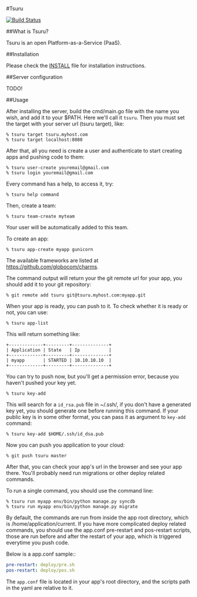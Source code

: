 #Tsuru

[![Build Status](https://secure.travis-ci.org/globocom/tsuru.png?branch=master)](http://travis-ci.org/globocom/tsuru)

##What is Tsuru?

Tsuru is an open Platform-as-a-Service (PaaS).

##Installation

Please check the [INSTALL](/globocom/tsuru/blob/master/INSTALL.md) file for
installation instructions.

##Server configuration

TODO!

##Usage

After installing the server, build the cmd/main.go file with the name you wish,
and add it to your $PATH. Here we'll call it `tsuru`. Then you must set the
target with your server url (tsuru target), like:

    % tsuru target tsuru.myhost.com
    % tsuru target localhost:8080

After that, all you need is create a user and authenticate to start creating
apps and pushing code to them:

    % tsuru user-create youremail@gmail.com
    % tsuru login youremail@gmail.com

Every command has a help, to access it, try:

    % tsuru help command

Then, create a team:

    % tsuru team-create myteam

Your user will be automatically added to this team.

To create an app:

    % tsuru app-create myapp gunicorn

The available frameworks are listed at https://github.com/globocom/charms.

The command output will return your the git remote url for your app, you should
add it to your git repository:

    % git remote add tsuru git@tsuru.myhost.com:myapp.git

When your app is ready, you can push to it. To check whether it is ready or
not, you can use:

    % tsuru app-list

This will return something like:

    +-------------+---------+--------------+
    | Application | State   | Ip           |
    +-------------+---------+--------------+
    | myapp       | STARTED | 10.10.10.10  |
    +-------------+---------+--------------+

You can try to push now, but you'll get a permission error, because you haven't
pushed your key yet.

    % tsuru key-add

This will search for a `id_rsa.pub` file in ~/.ssh/, if you don't have a
generated key yet, you should generate one before running this command. If your
public key is in some other format, you can pass it as argument to `key-add`
command:

    % tsuru key-add $HOME/.ssh/id_dsa.pub

Now you can push you application to your cloud:

    % git push tsuru master

After that, you can check your app's url in the browser and see your app there.
You'll probably need run migrations or other deploy related commands.

To run a single command, you should use the command line:

    % tsuru run myapp env/bin/python manage.py syncdb
    % tsuru run myapp env/bin/python manage.py migrate

By default, the commands are run from inside the app root directory, which is
/home/application/current. If you have more complicated deploy related
commands, you should use the app.conf pre-restart and pos-restart scripts,
those are run before and after the restart of your app, which is triggered
everytime you push code.

Below is a app.conf sample::

```yaml
pre-restart: deploy/pre.sh
pos-restart: deploy/pos.sh
```

The `app.conf` file is located in your app's root directory, and the scripts
path in the yaml are relative to it.
